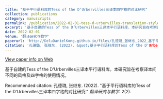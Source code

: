 ```yaml
---
title: "基于平行语料库的Tess of the D’Urbervilles三译本四字格的对比研究"
collection: publications
category: manuscripts
permalink: /publication/2022-02-01-tess-d-urbervilles-translation-style
excerpt: '基于自建的Tess of the D’Urbervilles三译本平行语料库，本研究旨在考察译本间不同的风格及四字格的使用情况。'
date: 2022-02-01
venue: '翻译研究与教学'
paperurl: 'http://DeluDanielKong.github.io/files/孔德璐_张继东_2022_基于平行语料库的Tess of the DUrbervilles三译本四字格的对比研究.pdf'
citation: '孔德璐, 张继东. (2022). &quot;基于平行语料库的Tess of the D'Urbervilles三译本四字格的对比研究.&quot; <i>翻译研究与教学</i>. 2(2).'
---
```


<a href='https://kns.cnki.net/kcms2/article/abstract?v=NR7yonmY8oPqIBJd8VHcWWoUJlj9XR2pE0aXA8ODR1pLxzzsMPWlQCpctag4jjeQanrp8i3GdEC3eiMaQR0DEtXJzjItxD7J6JVDxAhDZS3LSGQANmOCEaJNkYdduZFNGUK0vRyu4ZE=&uniplatform=NZKPT&language=CHS'>View paper info on Web</a>

基于自建的Tess of the D&apos;Urbervilles三译本平行语料库，本研究旨在考察译本间不同的风格及四字格的使用情况。

Recommended citation: 孔德璐, 张继东. (2022). "基于平行语料库的Tess of the D'Urbervilles三译本四字格的对比研究." <i>翻译研究与教学</i>. 2(2).